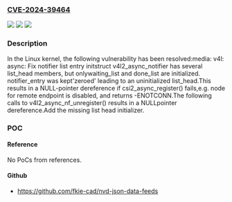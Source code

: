 ### [CVE-2024-39464](https://cve.mitre.org/cgi-bin/cvename.cgi?name=CVE-2024-39464)
![](https://img.shields.io/static/v1?label=Product&message=Linux&color=blue)
![](https://img.shields.io/static/v1?label=Version&message=b8ec754ae4c5%3C%20a80d1da923f6%20&color=brighgreen)
![](https://img.shields.io/static/v1?label=Vulnerability&message=n%2Fa&color=brighgreen)

### Description

In the Linux kernel, the following vulnerability has been resolved:media: v4l: async: Fix notifier list entry initstruct v4l2_async_notifier has several list_head members, but onlywaiting_list and done_list are initialized. notifier_entry was kept'zeroed' leading to an uninitialized list_head.This results in a NULL-pointer dereference if csi2_async_register() fails,e.g. node for remote endpoint is disabled, and returns -ENOTCONN.The following calls to v4l2_async_nf_unregister() results in a NULLpointer dereference.Add the missing list head initializer.

### POC

#### Reference
No PoCs from references.

#### Github
- https://github.com/fkie-cad/nvd-json-data-feeds

